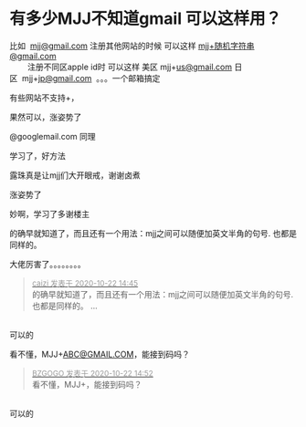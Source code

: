 # 有多少MJJ不知道gmail 可以这样用？


比如&nbsp;&nbsp;<a href="mailto:mjj@gmail.com">mjj@gmail.com</a> 注册其他网站的时候 可以这样 mjj+随机字符串@gmail.com<br />
&nbsp; &nbsp;&nbsp; &nbsp;&nbsp;&nbsp;注册不同区apple id时 可以这样 美区 mjj+<a href="mailto:us@gmail.com">us@gmail.com</a> 日区&nbsp;&nbsp;mjj+<a href="mailto:jp@gmail.com">jp@gmail.com</a>&nbsp;&nbsp;。。。一个邮箱搞定

有些网站不支持+，

果然可以，涨姿势了<img id="aimg_z6DWh" onclick="zoom(this, this.src, 0, 0, 0)" class="zoom" src="https://cdn.jsdelivr.net/gh/hishis/forum-master/public/images/patch.gif" onmouseover="img_onmouseoverfunc(this)" onload="thumbImg(this)" border="0" alt="" />

@googlemail.com 同理<br />


学习了，好方法

露珠真是让mjj们大开眼戒，谢谢卤煮<img id="aimg_TEUgG" onclick="zoom(this, this.src, 0, 0, 0)" class="zoom" src="https://cdn.jsdelivr.net/gh/hishis/forum-master/public/images/patch.gif" onmouseover="img_onmouseoverfunc(this)" onload="thumbImg(this)" border="0" alt="" />

涨姿势了

妙啊，学习了多谢楼主

的确早就知道了，而且还有一个用法：mjj之间可以随便加英文半角的句号. 也都是同样的。

大佬厉害了。。。。。。。。

<div class="quote"><blockquote><font size="2"><a href="https://www.hostloc.com/forum.php?mod=redirect&amp;goto=findpost&amp;pid=9335982&amp;ptid=757151" target="_blank"><font color="#999999">caizi 发表于 2020-10-22 14:45</font></a></font><br />
的确早就知道了，而且还有一个用法：mjj之间可以随便加英文半角的句号. 也都是同样的。 ...</blockquote></div><br />
可以的

看不懂，MJJ+<a href="mailto:ABC@GMAIL.COM">ABC@GMAIL.COM</a>，能接到码吗？<img id="aimg_m4ubC" onclick="zoom(this, this.src, 0, 0, 0)" class="zoom" src="https://cdn.jsdelivr.net/gh/hishis/forum-master/public/images/patch.gif" onmouseover="img_onmouseoverfunc(this)" onload="thumbImg(this)" border="0" alt="" />

<div class="quote"><blockquote><font size="2"><a href="https://www.hostloc.com/forum.php?mod=redirect&amp;goto=findpost&amp;pid=9336018&amp;ptid=757151" target="_blank"><font color="#999999">BZGOGO 发表于 2020-10-22 14:52</font></a></font><br />
看不懂，MJJ+，能接到码吗？</blockquote></div><br />
可以的
